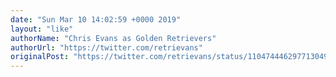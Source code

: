 ```yaml
---
date: "Sun Mar 10 14:02:59 +0000 2019"
layout: "like"
authorName: "Chris Evans as Golden Retrievers"
authorUrl: "https://twitter.com/retrievans"
originalPost: "https://twitter.com/retrievans/status/1104744462977130496"
---
```

